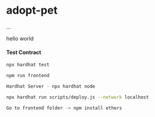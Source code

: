 # adopt-pet

...

hello world

#### Test Contract

```bash
npx hardhat test

npm run frontend

Hardhat Server - npx hardhat node

npx hardhat run scripts/deploy.js --network localhost

Go to frontend folder -> npm install ethers

```
